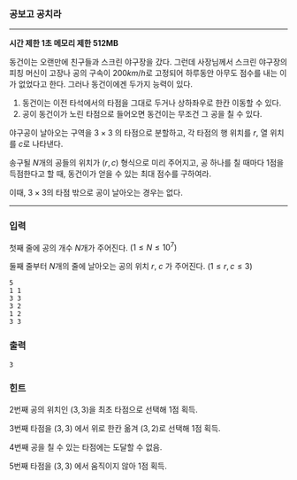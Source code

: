 ### 공보고 공치라
---
**시간 제한 1초 메모리 제한 512MB**  

동건이는 오랜만에 친구들과 스크린 야구장을 갔다. 그런데 사장님께서 스크린 야구장의 피칭 머신이 고장나 공의 구속이 $200km/h$로 고정되어 하루동안 아무도 점수를 내는 이가 없었다고 한다. 그러나 동건이에겐 두가지 능력이 있다.

1. 동건이는 이전 타석에서의 타점을 그대로 두거나 상하좌우로 한칸 이동할 수 있다.
2. 공이 동건이가 노린 타점으로 들어오면 동건이는 무조건 그 공을 칠 수 있다.

야구공이 날아오는 구역을 $3 \times 3$ 의 타점으로 분할하고, 각 타점의 행 위치를 $r$, 열 위치를 $c$로 나타낸다.

송구될 $N$개의 공들의 위치가 $(r,c)$ 형식으로 미리 주어지고, 공 하나를 칠 때마다 $1$점을 득점한다고 할 때, 동건이가 얻을 수 있는 최대 점수를 구하여라.

이때, $3 \times 3$의 타점 밖으로 공이 날아오는 경우는 없다.

---

### 입력
첫째 줄에 공의 개수 $N$개가 주어진다. $(1 \leq N \leq 10^7)$

둘째 줄부터 $N$개의 줄에 날아오는 공의 위치 $r$, $c$ 가 주어진다. $(1 \leq r, c  \leq 3)$

```
5
1 1
3 3
3 2
1 2
3 3
```
### 출력
```
3
```

### 힌트
$2$번째 공의 위치인 $(3,3)$을 최초 타점으로 선택해 $1$점 획득.

$3$번째 타점을 $(3,3)$ 에서 위로 한칸 옮겨 $(3,2)$로 선택해 $1$점 획득.

$4$번째 공을 칠 수 있는 타점에는 도달할 수 없음.

$5$번째 타점을 $(3,3)$ 에서 움직이지 않아 $1$점 획득.

